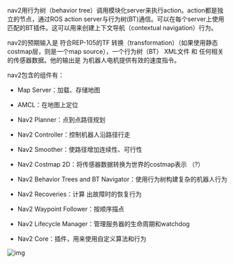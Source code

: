 nav2用行为树（behavior tree）调用模块化server来执行action。action都是独立的节点，通过ROS action server与行为树(BT)通信。可以在每个server上使用匹配的BT插件。这可以用来创建上下文导航（contextual navigation）行为。

nav2的预期输入是 符合REP-105的TF 转换（transformation）（如果使用静态costmap层，则是一个map  source），一个行为树（BT） XML文件 和 任何相关的传感器数据。他的输出是 为机器人电机提供有效的速度指令。

nav2包含的组件有：

- Map Server：加载、存储地图
- AMCL：在地图上定位
- Nav2 Planner：点到点路径规划
- Nav2 Controller：控制机器人沿路径行走
- Nav2 Smoother：使路径增加连续性、可行性
- Nav2 Costmap 2D：将传感器数据转换为世界的costmap表示  （?）
- Nav2 Behavior Trees and BT Navigator：使用行为树构建复杂的机器人行为  
- Nav2 Recoveries：计算 出故障时的恢复行为

- Nav2 Waypoint Follower：按顺序描点
- Nav2 Lifecycle Manager：管理服务器的生命周期和watchdog
- Nav2 Core：插件，用来使用自定义算法和行为

![img](https://navigation.ros.org/_images/nav2_architecture.png)